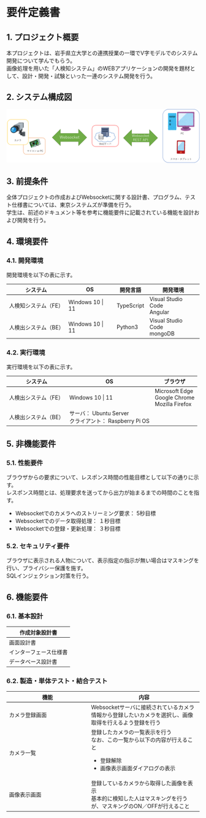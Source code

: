 # 要件定義書

## 1. プロジェクト概要

本プロジェクトは、岩手県立大学との連携授業の一環でV字モデルでのシステム開発について学んでもらう。  
画像処理を用いた「人検知システム」のWEBアプリケーションの開発を題材として、設計・開発・試験といった一連のシステム開発を行う。

## 2. システム構成図

![ネットワーク構成図](./ネットワーク構成図.png)

## 3. 前提条件

全体プロジェクトの作成およびWebsocketに関する設計書、プログラム、テスト仕様書については、東京システムズが準備を行う。  
学生は、前述のドキュメント等を参考に機能要件に記載されている機能を設計および開発を行う。

## 4. 環境要件

### 4.1. 開発環境

開発環境を以下の表に示す。
<table>
    <thead>
        <tr style="border-bottom: 1px solid black;">
            <th style="text-align: center;">システム</th>
            <th style="text-align: center;">OS</th>
            <th style="text-align: center;">開発言語</th>
            <th style="text-align: center;">開発環境</th>
        </tr>
    </thead>
    <tbody>
        <tr>
            <td>人検知システム（FE）</td>
            <td>Windows 10 | 11</td>
            <td>TypeScript</td>
            <td>
                Visual Studio Code<br>
                Angular
            </td>
        </tr>
        <tr>
            <td>人検出システム（BE）</td>
            <td>Windows 10 | 11</td>
            <td>Python3</td>
            <td>
                Visual Studio Code<br>
                mongoDB
            </td>
        </tr>
    </tbody>
</table>

### 4.2. 実行環境

実行環境を以下の表に示す。
<table>
    <thead>
        <tr style="border-bottom: 1px solid black;">
            <th style="text-align: center;">システム</th>
            <th style="text-align: center;">OS</th>
            <th style="text-align: center;">ブラウザ</th>
        </tr>
    </thead>
    <tbody>
        <tr>
            <td>人検出システム（FE）</td>
            <td>Windows 10 | 11</td>
            <td>
                Microsoft Edge<br>
                Google Chrome<br>
                Mozilla Firefox
            </td>
        </tr>
        <tr>
            <td>人検出システム（BE）</td>
            <td>
                サーバ： Ubuntu Server <br>
                クライアント： Raspberry Pi OS
            </td>
            <td></td>
        </tr>
    </tbody>
</table>

## 5. 非機能要件

### 5.1. 性能要件

ブラウザからの要求について、レスポンス時間の性能目標として以下の通りに示す。  
レスポンス時間とは、処理要求を送ってから出力が始まるまでの時間のことを指す。

* Websocketでのカメラへのストリーミング要求： 5秒目標
* Websocketでのデータ取得処理： １秒目標
* Websocketでの登録・更新処理： ３秒目標  

### 5.2. セキュリティ要件

ブラウザに表示される人物について、表示指定の指示が無い場合はマスキングを行い、プライバシー保護を施す。  
SQLインジェクション対策を行う。

## 6. 機能要件

### 6.1. 基本設計

<table>
    <thead>
        <tr style="border-bottom: 1px solid black;">
            <th style="text-align: center;">作成対象設計書</th>
        </tr>
    </thead>
    <tbody>
        <tr><td>画面設計書</td></tr>
        <tr><td>インターフェース仕様書</td></tr>
        <tr><td>データベース設計書</td></tr>
    </tbody>
</table>

### 6.2. 製造・単体テスト・結合テスト

<table>
    <thead>
        <tr style="border-bottom: 1px solid black;">
            <th style="width: 200px; text-align: center;">機能</th>
            <th style="text-align: center;">内容</th>
        </tr>
    </thead>
    <tbody>
        <tr>
            <td>カメラ登録画面</td>
            <td>
                Websocketサーバに接続されているカメラ情報から登録したいカメラを選択し、画像取得を行えるよう登録を行う
            </td>
        </tr>
        <tr>
            <td>カメラ一覧</td>
            <td>
                登録したカメラの一覧表示を行う<br>
                なお、この一覧から以下の内容が行えること
                <ul>
                    <li>登録解除</li>
                    <li>画像表示画面ダイアログの表示</li>
                </ul>
            </td>
        </tr>
        <tr>
            <td>画像表示画面</td>
            <td>
                登録しているカメラから取得した画像を表示<br>
                基本的に検知した人はマスキングを行うが、マスキングのON／OFFが行えること
            </td>
        </tr>
    </tbody>
</table>
